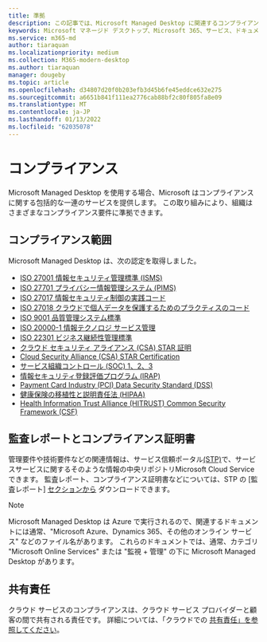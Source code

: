 ```yaml
---
title: 準拠
description: この記事では、Microsoft Managed Desktop に関連するコンプライアンス基準の一覧を示します。
keywords: Microsoft マネージド デスクトップ、Microsoft 365、サービス、ドキュメント
ms.service: m365-md
author: tiaraquan
ms.localizationpriority: medium
ms.collection: M365-modern-desktop
ms.author: tiaraquan
manager: dougeby
ms.topic: article
ms.openlocfilehash: d34807d20f0b203efb3d45b6fe45eddce632e275
ms.sourcegitcommit: a6651b841f111ea2776cab88bf2c80f805fa8e09
ms.translationtype: MT
ms.contentlocale: ja-JP
ms.lasthandoff: 01/13/2022
ms.locfileid: "62035078"
---
```

# <a name="compliance"></a>コンプライアンス

Microsoft Managed Desktop を使用する場合、Microsoft はコンプライアンスに関する包括的な一連のサービスを提供します。 この取り組みにより、組織はさまざまなコンプライアンス要件に準拠できます。

## <a name="compliance-coverage"></a>コンプライアンス範囲

Microsoft Managed Desktop は、次の認定を取得しました。

- [ISO 27001 情報セキュリティ管理標準 (ISMS)](/compliance/regulatory/offering-ISO-27001)
- [ISO 27701 プライバシー情報管理システム (PIMS)](/compliance/regulatory/offering-iso-27701)
- [ISO 27017 情報セキュリティ制御の実践コード](/compliance/regulatory/offering-ISO-27017)
- [ISO 27018 クラウドで個人データを保護するためのプラクティスのコード](/compliance/regulatory/offering-ISO-27018)
- [ISO 9001 品質管理システム標準](/compliance/regulatory/offering-ISO-9001)
- [ISO 20000-1 情報テクノロジ サービス管理](/compliance/regulatory/offering-ISO-20000-1-2011)
- [ISO 22301 ビジネス継続性管理標準](/compliance/regulatory/offering-ISO-22301)
- [クラウド セキュリティ アライアンス (CSA) STAR 証明](/compliance/regulatory/offering-CSA-STAR-Attestation)
- [Cloud Security Alliance (CSA) STAR Certification](/compliance/regulatory/offering-CSA-Star-Certification)
- [サービス組織コントロール (SOC) 1、2、3](/compliance/regulatory/offering-SOC)
- [情報セキュリティ登録評価プログラム (IRAP)](/compliance/regulatory/offering-ccsl-irap-australia)
- [Payment Card Industry (PCI) Data Security Standard (DSS)](/compliance/regulatory/offering-PCI-DSS)
- [健康保険の移植性と説明責任法 (HIPAA)](/compliance/regulatory/offering-hipaa-hitech)
- [Health Information Trust Alliance (HITRUST) Common Security Framework (CSF)](/compliance/regulatory/offering-hitrust)


## <a name="auditor-reports-and-compliance-certificates"></a>監査レポートとコンプライアンス証明書

管理要件や技術要件などの関連情報は、サービス信頼ポータル[(STP)](https://servicetrust.microsoft.com/)で、サービスサービスに関するそのような情報の中央リポジトリMicrosoft Cloud Serviceできます。 監査レポート、コンプライアンス証明書などについては、STP の [監査レポート] [セクションから](https://servicetrust.microsoft.com/ViewPage/MSComplianceGuide) ダウンロードできます。

> [!NOTE]
> Microsoft Managed Desktop は Azure で実行されるので、関連するドキュメントには通常、"Microsoft Azure、Dynamics 365、その他のオンライン サービス" などのファイル名があります。 これらのドキュメントでは、通常、カテゴリ "Microsoft Online Services" または "監視 + 管理" の下に Microsoft Managed Desktop があります。

## <a name="shared-responsibility"></a>共有責任

クラウド サービスのコンプライアンスは、クラウド サービス プロバイダーと顧客の間で共有される責任です。 詳細については、「クラウドでの [共有責任」を参照してください](/azure/security/fundamentals/shared-responsibility)。